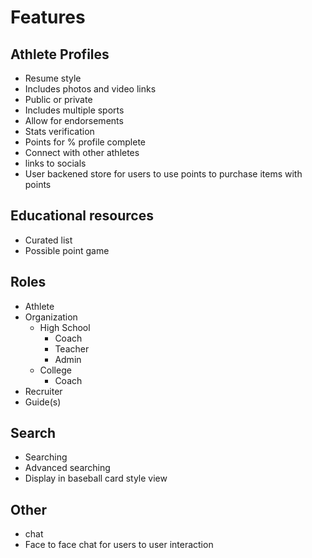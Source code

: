 # Features

## Athlete Profiles

* Resume style
* Includes photos and video links
* Public or private
* Includes multiple sports
* Allow for endorsements
* Stats verification
* Points for % profile complete
* Connect with other athletes
* links to socials
* User backened store for users to use points to purchase items with points

##  Educational resources

* Curated list
* Possible point game

## Roles

* Athlete
* Organization
  * High School
    * Coach
    * Teacher
    * Admin
  * College
    * Coach
* Recruiter
* Guide(s)

## Search

* Searching
* Advanced searching
* Display in baseball card style view

## Other
* chat
* Face to face chat for users to user interaction 

